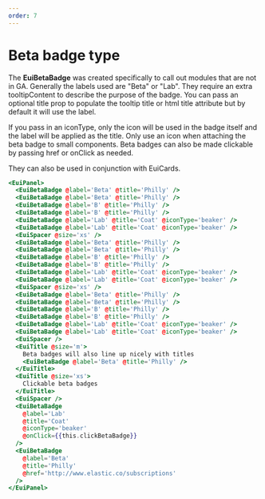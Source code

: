 ```yaml
---
order: 7
---
```


# Beta badge type

<EuiText>
  <p>
The <strong>EuiBetaBadge</strong> was created specifically to call out modules that are not in GA. Generally the labels used are "Beta" or "Lab". They require an extra <EuiCode>tooltipContent</EuiCode> to describe the purpose of the badge. You can pass an optional title prop to populate the tooltip title or html title attribute but by default it will use the <EuiCode>label</EuiCode>.

If you pass in an <EuiCode>iconType</EuiCode>, only the icon will be used in the badge itself and the label will be applied as the title. Only use an icon when attaching the beta badge to small components. Beta badges can also be made clickable by passing <EuiCode>href</EuiCode> or <EuiCode>onClick</EuiCode> as needed.

They can also be used in conjunction with EuiCards.

  </p>
</EuiText>

```hbs template
<EuiPanel>
  <EuiBetaBadge @label='Beta' @title='Philly' />
  <EuiBetaBadge @label='Beta' @title='Philly' />
  <EuiBetaBadge @label='B' @title='Philly' />
  <EuiBetaBadge @label='B' @title='Philly' />
  <EuiBetaBadge @label='Lab' @title='Coat' @iconType='beaker' />
  <EuiBetaBadge @label='Lab' @title='Coat' @iconType='beaker' />
  <EuiSpacer @size='xs' />
  <EuiBetaBadge @label='Beta' @title='Philly' />
  <EuiBetaBadge @label='Beta' @title='Philly' />
  <EuiBetaBadge @label='B' @title='Philly' />
  <EuiBetaBadge @label='B' @title='Philly' />
  <EuiBetaBadge @label='Lab' @title='Coat' @iconType='beaker' />
  <EuiBetaBadge @label='Lab' @title='Coat' @iconType='beaker' />
  <EuiSpacer @size='xs' />
  <EuiBetaBadge @label='Beta' @title='Philly' />
  <EuiBetaBadge @label='Beta' @title='Philly' />
  <EuiBetaBadge @label='B' @title='Philly' />
  <EuiBetaBadge @label='B' @title='Philly' />
  <EuiBetaBadge @label='Lab' @title='Coat' @iconType='beaker' />
  <EuiBetaBadge @label='Lab' @title='Coat' @iconType='beaker' />
  <EuiSpacer />
  <EuiTitle @size='m'>
    Beta badges will also line up nicely with titles
    <EuiBetaBadge @label='Beta' @title='Philly' />
  </EuiTitle>
  <EuiTitle @size='xs'>
    Clickable beta badges
  </EuiTitle>
  <EuiSpacer />
  <EuiBetaBadge
    @label='Lab'
    @title='Coat'
    @iconType='beaker'
    @onClick={{this.clickBetaBadge}}
  />
  <EuiBetaBadge
    @label='Beta'
    @title='Philly'
    @href='http://www.elastic.co/subscriptions'
  />
</EuiPanel>
```
